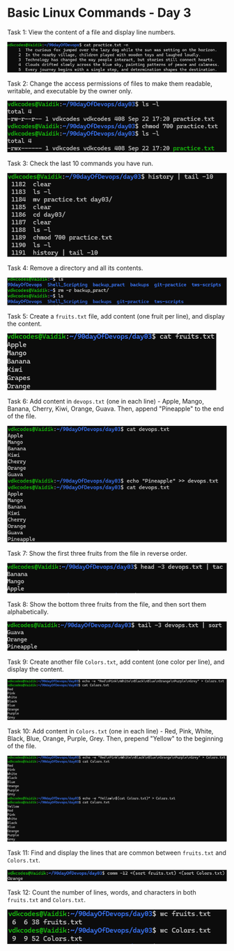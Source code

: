 
# Basic Linux Commands - Day 3

Task 1: View the content of a file and display line numbers.

![image](https://github.com/Vaidik-Gampawar/90DaysOfDevOps/blob/main/day03/image/task%201.png)

Task 2: Change the access permissions of files to make them readable, writable, and executable by the owner only.

![image](https://github.com/Vaidik-Gampawar/90DaysOfDevOps/blob/main/day03/image/task%202.png)

Task 3: Check the last 10 commands you have run.

![image](https://github.com/Vaidik-Gampawar/90DaysOfDevOps/blob/main/day03/image/task%203.png)

Task 4: Remove a directory and all its contents.

![image](https://github.com/Vaidik-Gampawar/90DaysOfDevOps/blob/main/day03/image/task%204.png)

Task 5: Create a `fruits.txt` file, add content (one fruit per line), and display the content.

![image](https://github.com/Vaidik-Gampawar/90DaysOfDevOps/blob/main/day03/image/task%205.png)

Task 6: Add content in `devops.txt` (one in each line) - Apple, Mango, Banana, Cherry, Kiwi, Orange, Guava. Then, append "Pineapple" to the end of the file.

![image](https://github.com/Vaidik-Gampawar/90DaysOfDevOps/blob/main/day03/image/task%206.png)

Task 7: Show the first three fruits from the file in reverse order.

![image](https://github.com/Vaidik-Gampawar/90DaysOfDevOps/blob/main/day03/image/task%207.png)

Task 8: Show the bottom three fruits from the file, and then sort them alphabetically.

![image](https://github.com/Vaidik-Gampawar/90DaysOfDevOps/blob/main/day03/image/task%208.png)

Task 9: Create another file `Colors.txt`, add content (one color per line), and display the content.

![image](https://github.com/Vaidik-Gampawar/90DaysOfDevOps/blob/main/day03/image/task%209.png)

Task 10: Add content in `Colors.txt` (one in each line) - Red, Pink, White, Black, Blue, Orange, Purple, Grey. Then, prepend "Yellow" to the beginning of the file.

![image](https://github.com/Vaidik-Gampawar/90DaysOfDevOps/blob/main/day03/image/task%2010.png)

Task 11: Find and display the lines that are common between `fruits.txt` and `Colors.txt`.

![image](https://github.com/Vaidik-Gampawar/90DaysOfDevOps/blob/main/day03/image/task%2011.png)

Task 12: Count the number of lines, words, and characters in both `fruits.txt` and `Colors.txt`.

![image](https://github.com/Vaidik-Gampawar/90DaysOfDevOps/blob/main/day03/image/task%2012.png)
